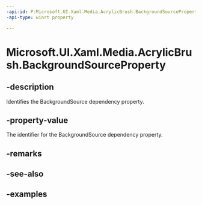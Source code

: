 ```yaml
---
-api-id: P:Microsoft.UI.Xaml.Media.AcrylicBrush.BackgroundSourceProperty
-api-type: winrt property

---
```

<!-- Property syntax.
public DependencyProperty BackgroundSourceProperty { get; }
-->

# Microsoft.UI.Xaml.Media.AcrylicBrush.BackgroundSourceProperty


## -description

Identifies the BackgroundSource dependency property.


## -property-value

The identifier for the BackgroundSource dependency property.


## -remarks


## -see-also


## -examples


